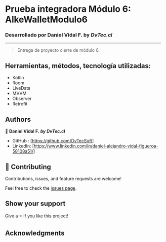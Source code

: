# Prueba integradora Módulo 6: AlkeWalletModulo6
### Desarrollado por Daniel Vidal F. by *DvTec.cl*
***
> Entrega de proyecto cierre de módulo 6.
## Herramientas, métodos, tecnología utilizadas: 
- Kotlin
- Room
- LiveData
- MVVM
- Observer
- Retrofit

## Authors

👤 **Daniel Vidal F.**
***by DvTec.cl***

- GitHub  : [https://github.com/DvTecSoft]
- LinkedIn: [https://www.linkedin.com/in/daniel-alejandro-vidal-figueroa-58108a51/]

## 🤝 Contributing

Contributions, issues, and feature requests are welcome!

Feel free to check the [issues page](https://github.com/use/repository/issues).

## Show your support

Give a ⭐️ if you like this project!

## Acknowledgments



